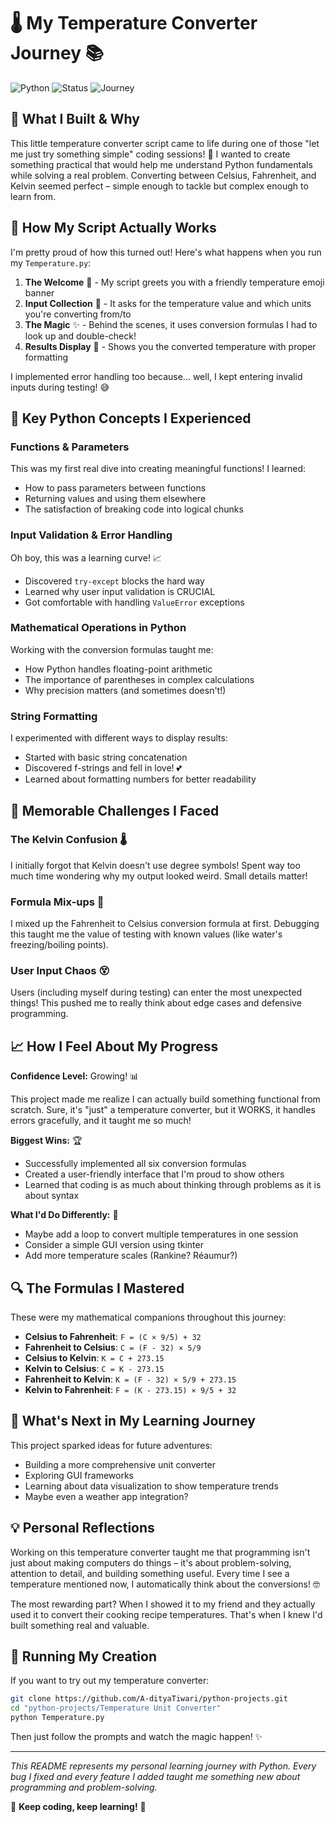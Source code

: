# 🌡️ My Temperature Converter Journey 📚

![Python](https://img.shields.io/badge/Python-3.x-blue.svg) ![Status](https://img.shields.io/badge/Status-Learning-yellow.svg) ![Journey](https://img.shields.io/badge/Journey-Personal-purple.svg)

## 💭 What I Built & Why

This little temperature converter script came to life during one of those "let me just try something simple" coding sessions! 🤔 I wanted to create something practical that would help me understand Python fundamentals while solving a real problem. Converting between Celsius, Fahrenheit, and Kelvin seemed perfect – simple enough to tackle but complex enough to learn from.

## 🧠 How My Script Actually Works

I'm pretty proud of how this turned out! Here's what happens when you run my `Temperature.py`:

1. **The Welcome** 👋 - My script greets you with a friendly temperature emoji banner
2. **Input Collection** 📝 - It asks for the temperature value and which units you're converting from/to
3. **The Magic** ✨ - Behind the scenes, it uses conversion formulas I had to look up and double-check!
4. **Results Display** 🎉 - Shows you the converted temperature with proper formatting

I implemented error handling too because... well, I kept entering invalid inputs during testing! 😅

## 🎯 Key Python Concepts I Experienced

### Functions & Parameters
This was my first real dive into creating meaningful functions! I learned:
- How to pass parameters between functions
- Returning values and using them elsewhere
- The satisfaction of breaking code into logical chunks

### Input Validation & Error Handling
Oh boy, this was a learning curve! 📈
- Discovered `try-except` blocks the hard way
- Learned why user input validation is CRUCIAL
- Got comfortable with handling `ValueError` exceptions

### Mathematical Operations in Python
Working with the conversion formulas taught me:
- How Python handles floating-point arithmetic
- The importance of parentheses in complex calculations
- Why precision matters (and sometimes doesn't!)

### String Formatting
I experimented with different ways to display results:
- Started with basic string concatenation
- Discovered f-strings and fell in love! 💕
- Learned about formatting numbers for better readability

## 🤯 Memorable Challenges I Faced

### The Kelvin Confusion 🌡️
I initially forgot that Kelvin doesn't use degree symbols! Spent way too much time wondering why my output looked weird. Small details matter!

### Formula Mix-ups 🧮
I mixed up the Fahrenheit to Celsius conversion formula at first. Debugging this taught me the value of testing with known values (like water's freezing/boiling points).

### User Input Chaos 😵
Users (including myself during testing) can enter the most unexpected things! This pushed me to really think about edge cases and defensive programming.

## 📈 How I Feel About My Progress

**Confidence Level:** Growing! 📊

This project made me realize I can actually build something functional from scratch. Sure, it's "just" a temperature converter, but it WORKS, it handles errors gracefully, and it taught me so much!

**Biggest Wins:** 🏆
- Successfully implemented all six conversion formulas
- Created a user-friendly interface that I'm proud to show others
- Learned that coding is as much about thinking through problems as it is about syntax

**What I'd Do Differently:** 🔄
- Maybe add a loop to convert multiple temperatures in one session
- Consider a simple GUI version using tkinter
- Add more temperature scales (Rankine? Réaumur?)

## 🔍 The Formulas I Mastered

These were my mathematical companions throughout this journey:
- **Celsius to Fahrenheit**: `F = (C × 9/5) + 32`
- **Fahrenheit to Celsius**: `C = (F - 32) × 5/9`
- **Celsius to Kelvin**: `K = C + 273.15`
- **Kelvin to Celsius**: `C = K - 273.15`
- **Fahrenheit to Kelvin**: `K = (F - 32) × 5/9 + 273.15`
- **Kelvin to Fahrenheit**: `F = (K - 273.15) × 9/5 + 32`

## 🚀 What's Next in My Learning Journey

 This project sparked ideas for future adventures:
- Building a more comprehensive unit converter
- Exploring GUI frameworks
- Learning about data visualization to show temperature trends
- Maybe even a weather app integration?

## 💡 Personal Reflections

Working on this temperature converter taught me that programming isn't just about making computers do things – it's about problem-solving, attention to detail, and building something useful. Every time I see a temperature mentioned now, I automatically think about the conversions! 🤓

The most rewarding part? When I showed it to my friend and they actually used it to convert their cooking recipe temperatures. That's when I knew I'd built something real and valuable.

## 📝 Running My Creation

If you want to try out my temperature converter:

```bash
git clone https://github.com/A-dityaTiwari/python-projects.git
cd "python-projects/Temperature Unit Converter"
python Temperature.py
```

Then just follow the prompts and watch the magic happen! ✨

---

*This README represents my personal learning journey with Python. Every bug I fixed and every feature I added taught me something new about programming and problem-solving.*

🌟 **Keep coding, keep learning!** 🌟
